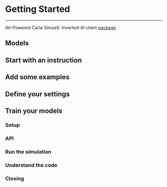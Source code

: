 # Getting Started

---
IAI-Powered Carla SimaaS: 
Inverted-AI client [package](https://pypi.org/project/iai-client/)

## Models

## Start with an instruction

## Add some examples

## Define your settings

## Train your models 

### Setup

### API

### Run the simulation

### Understand the code

### Closing
